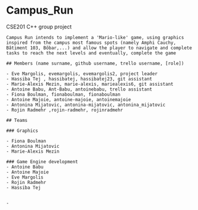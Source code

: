 # Campus_Run
CSE201 C++ group project



    Campus Run intends to implement a 'Mario-like' game, using graphics inspired from the campus most famous spots (namely Amphi Cauchy, Bâtiment 103, Bôbar,...) and allow the player to navigate and complete tasks to reach the next levels and eventually, complete the game

    ## Members (name surname, github username, trello username, [role])

    - Eve Margolis, evemargolis, evemargolis2, project leader
    - Hassiba Tej , hassibatej, hassibatej23, git assistant
    - Marie-Alexis Mezin, marie-alexis, mariealexis6, git assistant
    - Antoine Babu, Ant-Babu, antoinebabu, trello assistant
    - Fiona Boulman, fionaboulman, fionaboulman
    - Antoine Majoie, antoine-majoie, antoinemajoie
    - Antonina Mijatovic, antonina-mijatovic, antonina_mijatovic
    - Rojin Radmehr ,rojin-radmehr, rojinradmehr
    
    ## Teams

    ### Graphics
    
    - Fiona Boulman 
    - Antonina Mijatovic
    - Marie-Alexis Mezin

    ### Game Engine development
    - Antoine Babu
    - Antoine Majoie
    - Eve Margolis
    - Rojin Radmehr
    - Hassiba Tej
    

    - 
